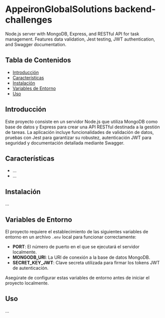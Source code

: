 # AppeironGlobalSolutions backend-challenges

Node.js server with MongoDB, Express, and RESTful API for task management. Features data validation, Jest testing, JWT authentication, and Swagger documentation.

## Tabla de Contenidos

- [Introducción](#introducción)
- [Características](#características)
- [Instalación](#instalación)
- [Variables de Entorno](#variables-de-entorno)
- [Uso](#uso)

## Introducción

Este proyecto consiste en un servidor Node.js que utiliza MongoDB como base de datos y Express para crear una API RESTful destinada a la gestión de tareas. La aplicación incluye funcionalidades de validación de datos, pruebas con Jest para garantizar su robustez, autenticación JWT para seguridad y documentación detallada mediante Swagger.

## Características

- ...
- ...

## Instalación

...

## Variables de Entorno

El proyecto requiere el establecimiento de las siguientes variables de entorno en un archivo `.env` local para funcionar correctamente:

- **PORT**: El número de puerto en el que se ejecutará el servidor localmente.
- **MONGODB_URI**: La URI de conexión a la base de datos MongoDB.
- **SECRET_KEY_JWT**: Clave secreta utilizada para firmar los tokens JWT de autenticación.
  
Asegúrate de configurar estas variables de entorno antes de iniciar el proyecto localmente.

## Uso

...


